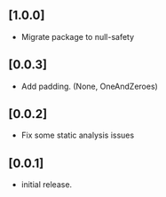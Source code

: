 ## [1.0.0]

* Migrate package to null-safety

## [0.0.3]

* Add padding. (None, OneAndZeroes)

## [0.0.2]

* Fix some static analysis issues

## [0.0.1]

* initial release.
